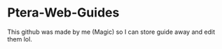 # Ptera-Web-Guides

This github was made by me (Magic) so I can store guide away and edit them lol.
